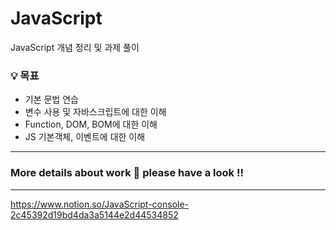 # JavaScript
 JavaScript 개념 정리 및 과제 풀이
 
 ### 💡 목표

- 기본 문법 연습
- 변수 사용 및 자바스크립트에 대한 이해
- Function, DOM, BOM에 대한 이해
- JS 기본객체, 이벤트에 대한 이해

---
### More details about work 🔽 please have a look !!
---
https://www.notion.so/JavaScript-console-2c45392d19bd4da3a5144e2d44534852
